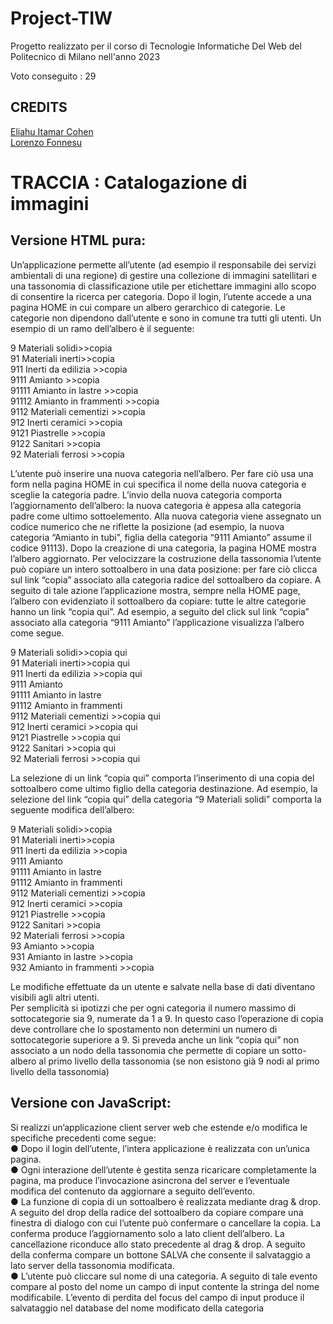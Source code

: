# Project-TIW
Progetto realizzato per il corso di Tecnologie Informatiche Del Web del Politecnico di Milano nell'anno 2023

Voto conseguito : 29

## CREDITS  
[Eliahu Itamar Cohen](https://github.com/EliahuC)    
[Lorenzo Fonnesu](https://github.com/Fonzy-01)
 
# TRACCIA : Catalogazione di immagini 

## Versione HTML pura:  

Un’applicazione permette all’utente (ad esempio il responsabile dei servizi ambientali di una regione) di gestire una collezione di immagini satellitari e una tassonomia di classificazione utile per etichettare immagini allo scopo di consentire la ricerca per categoria. Dopo il login, l’utente accede a una pagina HOME in cui compare un albero gerarchico di categorie. Le categorie non dipendono dall’utente e sono in comune tra tutti gli utenti. Un esempio di un ramo dell’albero è il seguente:  

9 Materiali solidi>>copia  
91 Materiali inerti>>copia  
911 Inerti da edilizia >>copia  
9111 Amianto >>copia  
91111 Amianto in lastre >>copia  
91112 Amianto in frammenti >>copia  
9112 Materiali cementizi >>copia  
912 Inerti ceramici >>copia  
9121 Piastrelle >>copia  
9122 Sanitari >>copia  
92 Materiali ferrosi >>copia    

L’utente può inserire una nuova categoria nell’albero. Per fare ciò usa una form nella pagina HOME in cui specifica il nome della nuova categoria e sceglie la categoria padre. L’invio della nuova categoria comporta l’aggiornamento dell’albero: la nuova categoria è appesa alla categoria padre come ultimo sottoelemento. Alla nuova categoria viene assegnato un codice numerico che ne riflette la posizione (ad esempio, la nuova categoria “Amianto in tubi”, figlia della categoria “9111 Amianto” assume il codice 91113). Dopo la creazione di una categoria, la pagina HOME mostra l’albero aggiornato. Per velocizzare la costruzione della tassonomia l’utente può copiare un intero sottoalbero in una data posizione: per fare ciò clicca sul link “copia” associato alla categoria radice del sottoalbero da copiare. A seguito di tale azione l’applicazione mostra, sempre nella HOME page, l’albero con evidenziato il sottoalbero da copiare: tutte le altre categorie hanno un link “copia qui”. Ad esempio, a seguito del click sul link “copia” associato alla categoria “9111 Amianto” 
l’applicazione visualizza l’albero come segue.                            

9 Materiali solidi>>copia qui  
91 Materiali inerti>>copia qui  
911 Inerti da edilizia >>copia qui  
9111 Amianto  
91111 Amianto in lastre  
91112 Amianto in frammenti  
9112 Materiali cementizi >>copia qui  
912 Inerti ceramici >>copia qui  
9121 Piastrelle >>copia qui  
9122 Sanitari >>copia qui  
92 Materiali ferrosi >>copia qui  

La selezione di un link “copia qui” comporta l’inserimento di una copia del sottoalbero come ultimo figlio della categoria destinazione. Ad esempio, la selezione del link “copia qui” della categoria “9 Materiali solidi” comporta la seguente modifica dell’albero:  

9 Materiali solidi>>copia  
91 Materiali inerti>>copia  
911 Inerti da edilizia >>copia  
9111 Amianto  
91111 Amianto in lastre  
91112 Amianto in frammenti  
9112 Materiali cementizi >>copia  
912 Inerti ceramici >>copia  
9121 Piastrelle >>copia  
9122 Sanitari >>copia  
92 Materiali ferrosi >>copia  
93 Amianto >>copia  
931 Amianto in lastre >>copia  
932 Amianto in frammenti >>copia  

Le modifiche effettuate da un utente e salvate nella base di dati diventano visibili agli altri utenti.  
Per semplicità si ipotizzi che per ogni categoria il numero massimo di sottocategorie sia 9, numerate da 1 a 9. In questo caso l’operazione di copia deve controllare che lo spostamento non determini un numero di sottocategorie superiore a 9. Si preveda anche un link “copia qui” non associato a un nodo della tassonomia che permette di copiare un sotto-albero al primo livello della tassonomia (se non esistono già 9 nodi al primo livello della tassonomia)  

## Versione con JavaScript:  

Si realizzi un’applicazione client server web che estende e/o modifica le specifiche precedenti come segue:  
● Dopo il login dell’utente, l’intera applicazione è realizzata con un’unica pagina.  
● Ogni interazione dell’utente è gestita senza ricaricare completamente la pagina, ma produce l’invocazione asincrona del server e l’eventuale modifica del contenuto da aggiornare a seguito dell’evento.  
● La funzione di copia di un sottoalbero è realizzata mediante drag & drop. A seguito del drop della radice del sottoalbero da copiare compare una finestra di dialogo con cui l’utente può confermare o cancellare la copia. La conferma produce l’aggiornamento solo a lato client dell’albero. La cancellazione riconduce allo stato precedente al drag & drop. A seguito della conferma compare un bottone SALVA che consente il salvataggio a lato server della tassonomia modificata.  
● L’utente può cliccare sul nome di una categoria. A seguito di tale evento compare al posto del nome un campo di input contente la stringa del nome modificabile. L’evento di perdita del focus del campo di input produce il salvataggio nel database del nome modificato della categoria  
